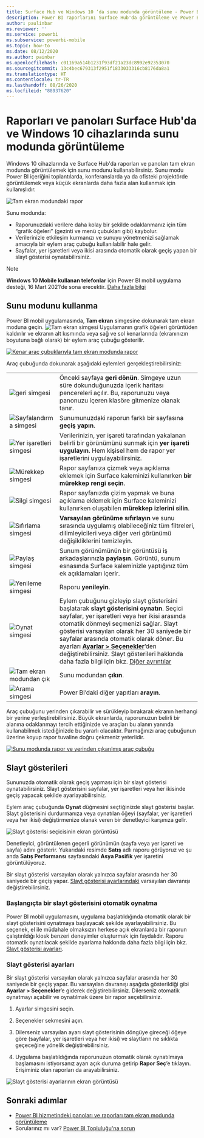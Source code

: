 ```yaml
---
title: Surface Hub ve Windows 10 ’da sunu modunda görüntüleme - Power BI
description: Power BI raporlarını Surface Hub'da görüntüleme ve Power BI panolarını, raporlarını ve kutucuklarını Windows 10 cihazlarda tam ekran modunda görüntüleme hakkında bilgi edinin.
author: paulinbar
ms.reviewer: ''
ms.service: powerbi
ms.subservice: powerbi-mobile
ms.topic: how-to
ms.date: 08/12/2020
ms.author: painbar
ms.openlocfilehash: c01169a514b1231f93df21a23dc8992e92353070
ms.sourcegitcommit: 13c4bec679313f2951f1833033316cb8176da8a1
ms.translationtype: HT
ms.contentlocale: tr-TR
ms.lasthandoff: 08/26/2020
ms.locfileid: "88937620"
---
```

# <a name="view-reports-and-dashboards-in-presentation-mode-on-surface-hub-and-windows-10-devices"></a>Raporları ve panoları Surface Hub'da ve Windows 10 cihazlarında sunu modunda görüntüleme
Windows 10 cihazlarında ve Surface Hub'da raporları ve panoları tam ekran modunda görüntülemek için sunu modunu kullanabilirsiniz. Sunu modu Power BI içeriğini toplantılarda, konferanslarda ya da ofisteki projektörde görüntülemek veya küçük ekranlarda daha fazla alan kullanmak için kullanışlıdır.

![Tam ekran modundaki rapor](./media/mobile-windows-10-app-presentation-mode/power-bi-presentation-mode-2.png)

Sunu modunda:
* Raporunuzdaki verilere daha kolay bir şekilde odaklanmanız için tüm “grafik öğeleri” (gezinti ve menü çubukları gibi) kaybolur.
* Verilerinizle etkileşim kurmanızı ve sunuyu yönetmenizi sağlamak amacıyla bir eylem araç çubuğu kullanılabilir hale gelir.
* Sayfalar, yer işaretleri veya ikisi arasında otomatik olarak geçiş yapan bir slayt gösterisi oynatabilirsiniz.

>[!NOTE]
>**Windows 10 Mobile kullanan telefonlar** için Power BI mobil uygulama desteği, 16 Mart 2021’de sona erecektir. [Daha fazla bilgi](https://go.microsoft.com/fwlink/?linkid=2121400)

## <a name="use-presentation-mode"></a>Sunu modunu kullanma
Power BI mobil uygulamasında, **Tam ekran** simgesine dokunarak tam ekran moduna geçin.
![Tam ekran simgesi](././media/mobile-windows-10-app-presentation-mode/power-bi-full-screen-icon.png) Uygulamanın grafik öğeleri görüntüden kaldırılır ve ekranın alt kısmında veya sağ ve sol kenarlarında (ekranınızın boyutuna bağlı olarak) bir eylem araç çubuğu gösterilir.

[![Kenar araç çubuklarıyla tam ekran modunda rapor](./media/mobile-windows-10-app-presentation-mode/power-bi-presentation-mode-toolbar.png)](./media/mobile-windows-10-app-presentation-mode/power-bi-presentation-mode-toolbar-expanded.png#lightbox)

Araç çubuğunda dokunarak aşağıdaki eylemleri gerçekleştirebilirsiniz:

|||
|-|-|
|![geri simgesi](./media/mobile-windows-10-app-presentation-mode/power-bi-windows-10-presentation-back-icon.png)|Önceki sayfaya **geri dönün**. Simgeye uzun süre dokunduğunuzda içerik haritası pencereleri açılır. Bu, raporunuzu veya panonuzu içeren klasöre gitmenize olanak tanır.|
|![Sayfalandırma simgesi](./media/mobile-windows-10-app-presentation-mode/power-bi-windows-10-presentation-pages-icon.png)|Sunumunuzdaki raporun farklı bir sayfasına **geçiş yapın**.|
|![Yer işaretleri simgesi](./media/mobile-windows-10-app-presentation-mode/power-bi-windows-10-presentation-bookmarks-icon.png)|Verilerinizin, yer işareti tarafından yakalanan belirli bir görünümünü sunmak için **yer işareti uygulayın**. Hem kişisel hem de rapor yer işaretlerini uygulayabilirsiniz.|
|![Mürekkep simgesi](./media/mobile-windows-10-app-presentation-mode/power-bi-windows-10-presentation-ink-icon.png)|Rapor sayfanıza çizmek veya açıklama eklemek için Surface kaleminizi kullanırken **bir mürekkep rengi seçin**.|
|![Silgi simgesi](./media/mobile-windows-10-app-presentation-mode/power-bi-windows-10-presentation-eraser-icon.png)|Rapor sayfanızda çizim yapmak ve buna açıklama eklemek için Surface kaleminizi kullanırken oluşabilen **mürekkep izlerini silin**.          |
|![Sıfırlama simgesi](./media/mobile-windows-10-app-presentation-mode/power-bi-windows-10-presentation-reset-icon.png)|**Varsayılan görünüme sıfırlayın** ve sunu sırasında uygulamış olabileceğiniz tüm filtreleri, dilimleyicileri veya diğer veri görünümü değişikliklerini temizleyin.|
|![Paylaş simgesi](./media/mobile-windows-10-app-presentation-mode/power-bi-windows-10-share-icon.png)|Sunum görünümünün bir görüntüsü iş arkadaşlarınızla **paylaşın**. Görüntü, sunum esnasında Surface kaleminizle yaptığınız tüm ek açıklamaları içerir.|
|![Yenileme simgesi](./media/mobile-windows-10-app-presentation-mode/power-bi-windows-10-presentation-refresh-icon.png)|Raporu **yenileyin**.|
|![Oynat simgesi](./media/mobile-windows-10-app-presentation-mode/power-bi-windows-10-presentation-play-icon.png)|Eylem çubuğunu gizleyip slayt gösterisini başlatarak **slayt gösterisini oynatın**. Seçici sayfalar, yer işaretleri veya her ikisi arasında otomatik dönmeyi seçmenizi sağlar. Slayt gösterisi varsayılan olarak her 30 saniyede bir sayfalar arasında otomatik olarak döner. Bu ayarları [**Ayarlar > Seçenekler**](#slideshow-settings)’den değiştirebilirsiniz. Slayt gösterileri hakkında daha fazla bilgi için bkz. [Diğer ayrıntılar](#slideshows)|
|![Tam ekran modundan çık](./media/mobile-windows-10-app-presentation-mode/power-bi-windows-10-exit-full-screen-icon.png)|Sunu modundan **çıkın**.|
|![Arama simgesi](./media/mobile-windows-10-app-presentation-mode/power-bi-windows-10-presentation-search-icon.png)|Power BI’daki diğer yapıtları **arayın**.|

Araç çubuğunu yerinden çıkarabilir ve sürükleyip bırakarak ekranın herhangi bir yerine yerleştirebilirsiniz. Büyük ekranlarda, raporunuzun belirli bir alanına odaklanmayı tercih ettiğinizde ve araçları bu alanın yanında kullanabilmek istediğinizde bu yararlı olacaktır. Parmağınızı araç çubuğunun üzerine koyup rapor tuvaline doğru çekmeniz yeterlidir.

[![Sunu modunda rapor ve yerinden çıkarılmış araç çubuğu](./media/mobile-windows-10-app-presentation-mode/power-bi-windows-10-presentation-drag-toolbar-2.png)](./media/mobile-windows-10-app-presentation-mode/power-bi-windows-10-presentation-drag-toolbar-2-expanded.png#lightbox)

## <a name="slideshows"></a>Slayt gösterileri

Sununuzda otomatik olarak geçiş yapması için bir slayt gösterisi oynatabilirsiniz. Slayt gösterisini sayfalar, yer işaretleri veya her ikisinde geçiş yapacak şekilde ayarlayabilirsiniz.

Eylem araç çubuğunda **Oynat** düğmesini seçtiğinizde slayt gösterisi başlar. Slayt gösterisini durdurmanıza veya oynatılan öğeyi (sayfalar, yer işaretleri veya her ikisi) değiştirmenize olanak veren bir denetleyici karşınıza gelir.

![Slayt gösterisi seçicisinin ekran görüntüsü](././media/mobile-windows-10-app-presentation-mode//power-bi-windows-10-slideshow-selector.png)

 Denetleyici, görüntülenen geçerli görünümün (sayfa veya yer işareti ve sayfa) adını gösterir. Yukarıdaki resimde **Satış** adlı raporu görüyoruz ve şu anda **Satış Performansı** sayfasındaki **Asya Pasifik** yer işaretini görüntülüyoruz.

Bir slayt gösterisi varsayılan olarak yalnızca sayfalar arasında her 30 saniyede bir geçiş yapar. [Slayt gösterisi ayarlarındaki](#slideshow-settings) varsayılan davranışı değiştirebilirsiniz.


### <a name="auto-play-a-slideshow-on-startup"></a>Başlangıçta bir slayt gösterisini otomatik oynatma

Power BI mobil uygulamasını, uygulama başlatıldığında otomatik olarak bir slayt gösterisini oynatmaya başlayacak şekilde ayarlayabilirsiniz. Bu seçenek, el ile müdahale olmaksızın herkese açık ekranlarda bir raporun çalıştırıldığı kiosk benzeri deneyimler oluşturmak için faydalıdır. Raporu otomatik oynatılacak şekilde ayarlama hakkında daha fazla bilgi için bkz. [Slayt gösterisi ayarları](#slideshow-settings).

### <a name="slideshow-settings"></a>Slayt gösterisi ayarları

Bir slayt gösterisi varsayılan olarak yalnızca sayfalar arasında her 30 saniyede bir geçiş yapar. Bu varsayılan davranışı aşağıda gösterildiği gibi **Ayarlar > Seçenekler**’e giderek değiştirebilirsiniz. Dilerseniz otomatik oynatmayı açabilir ve oynatılmak üzere bir rapor seçebilirsiniz.

1. Ayarlar simgesini seçin.

1. Seçenekler sekmesini açın.

1. Dilerseniz varsayılan ayarı slayt gösterisinin döngüye gireceği öğeye göre (sayfalar, yer işaretleri veya her ikisi) ve slaytların ne sıklıkta geçeceğine yönelik değiştirebilirsiniz.

1. Uygulama başlatıldığında raporunuzun otomatik olarak oynatılmaya başlamasını istiyorsanız ayarı açık duruma getirip **Rapor Seç**’e tıklayın. Erişiminiz olan raporları da arayabilirsiniz.

![Slayt gösterisi ayarlarının ekran görüntüsü](././media/mobile-windows-10-app-presentation-mode//power-bi-windows-10-slideshow-settings.png)

## <a name="next-steps"></a>Sonraki adımlar
* [Power BI hizmetindeki panoları ve raporları tam ekran modunda görüntüleme](../end-user-focus.md)
* Sorularınız mı var? [Power BI Topluluğu'na sorun](https://community.powerbi.com/)